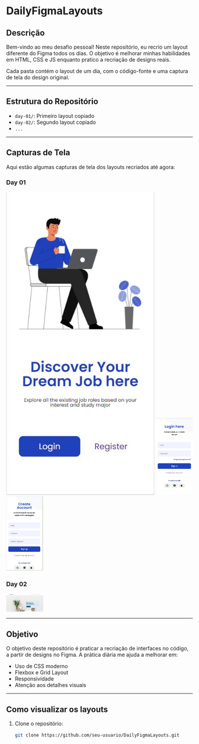 # DailyFigmaLayouts

## Descrição

Bem-vindo ao meu desafio pessoal! Neste repositório, eu recrio um layout diferente do Figma todos os dias. O objetivo é melhorar minhas habilidades em HTML, CSS e JS enquanto pratico a recriação de designs reais.

Cada pasta contém o layout de um dia, com o código-fonte e uma captura de tela do design original.

---

## Estrutura do Repositório

- `day-01/`: Primeiro layout copiado
- `day-02/`: Segundo layout copiado
- `...`

---

## Capturas de Tela

Aqui estão algumas capturas de tela dos layouts recriados até agora:

### Day 01
<div style={ display: flex; gap: 50px; flex-wrap: wrap; align-items: center }>
   <img src="day-01/prints/index.jpeg" width="400px">
   <img src="day-01/prints/login.jpeg" width="100px">
   <img src="day-01/prints/register.jpeg" width="100px">
</div>


### Day 02
<div style={ display: flex; gap: 50px; flex-wrap: wrap; align-items: center }>
   <img src="day-02/prints/index.jpeg" width="100px"> 
</div>

---

## Objetivo

O objetivo deste repositório é praticar a recriação de interfaces no código, a partir de designs no Figma. A prática diária me ajuda a melhorar em:

- Uso de CSS moderno
- Flexbox e Grid Layout
- Responsividade
- Atenção aos detalhes visuais

---

## Como visualizar os layouts

1. Clone o repositório:
   ```bash
   git clone https://github.com/seu-usuario/DailyFigmaLayouts.git
